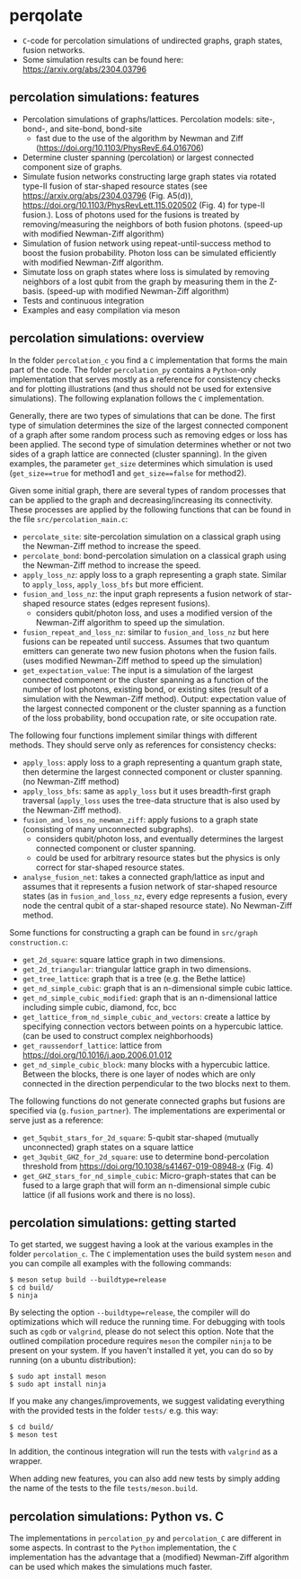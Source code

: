 # perqolate
- ```C```-code for percolation simulations of undirected graphs, graph states, fusion networks.
- Some simulation results can be found here: https://arxiv.org/abs/2304.03796

## percolation simulations: features
- Percolation simulations of graphs/lattices. Percolation models: site-, bond-, and site-bond, bond-site
    - fast due to the use of the algorithm by Newman and Ziff (https://doi.org/10.1103/PhysRevE.64.016706)
- Determine cluster spanning (percolation) or largest connected component size of graphs.
- Simulate fusion networks constructing large graph states via rotated type-II fusion of star-shaped resource states (see https://arxiv.org/abs/2304.03796 (Fig. A5(d)), https://doi.org/10.1103/PhysRevLett.115.020502 (Fig. 4) for type-II fusion.). Loss of photons used for the fusions is treated by removing/measuring the neighbors of both fusion photons. (speed-up with modified Newman-Ziff algorithm)
- Simulation of fusion network using repeat-until-success method to boost the fusion probability. Photon loss can be simulated efficiently with modified Newman-Ziff algorithm.
- Simutate loss on graph states where loss is simulated by removing neighbors of a lost qubit from the graph by measuring them in the Z-basis. (speed-up with modified Newman-Ziff algorithm)
- Tests and continuous integration
- Examples and easy compilation via meson

## percolation simulations: overview

In the folder ```percolation_c``` you find a ```C``` implementation that forms the main part of the code. The folder ```percolation_py``` contains a ```Python```-only implementation that serves mostly as a reference for consistency checks and for plotting illustrations (and thus should not be used for extensive simulations). The following explanation follows the ```C``` implementation.

Generally, there are two types of simulations that can be done. The first type of simulation determines the size of the largest connected component of a graph after some random process such as removing edges or loss has been applied. The second type of simulation determines whether or not two sides of a graph lattice are connected (cluster spanning). In the given examples, the parameter ```get_size``` determines which simulation is used (```get_size==true``` for method1 and ```get_size==false``` for method2).

Given some initial graph, there are several types of random processes that can be applied to the graph and decreasing/increasing its connectivity. These processes are applied by the following functions that can be found in the file ```src/percolation_main.c```:
- ```percolate_site```: site-percolation simulation on a classical graph using the Newman-Ziff method to increase the speed.
- ```percolate_bond```: bond-percolation simulation on a classical graph using the Newman-Ziff method to increase the speed.
- ```apply_loss_nz```: apply loss to a graph representing a graph state. Similar to ```apply_loss```, ```apply_loss_bfs``` but more efficient.
- ```fusion_and_loss_nz```: the input graph represents a fusion network of star-shaped resource states (edges represent fusions).
  - considers qubit/photon loss, and uses a modified version of the Newman-Ziff algorithm to speed up the simulation.
- ```fusion_repeat_and_loss_nz```: similar to ```fusion_and_loss_nz``` but here fusions can be repeated until success. Assumes that two quantum emitters can generate two new fusion photons when the fusion fails. (uses modified Newman-Ziff method to speed up the simulation)
- ```get_expectation_value```: The input is a simulation of the largest connected component or the cluster spanning as a function of the number of lost photons, existing bond, or existing sites (result of a simulation with the Newman-Ziff method). Output: expectation value of the largest connected component or the cluster spanning as a function of the loss probability, bond occupation rate, or site occupation rate.

The following four functions implement similar things with different methods. They should serve only as references for consistency checks:
- ```apply_loss```: apply loss to a graph representing a quantum graph state, then determine the largest connected component or cluster spanning. (no Newman-Ziff method)
- ```apply_loss_bfs```: same as ```apply_loss``` but it uses breadth-first graph traversal (```apply_loss``` uses the tree-data structure that is also used by the Newman-Ziff method).
- ```fusion_and_loss_no_newman_ziff```: apply fusions to a graph state (consisting of many unconnected subgraphs).
  - considers qubit/photon loss, and eventually determines the largest connected component or cluster spanning.
  - could be used for arbitrary resource states but the physics is only correct for star-shaped resource states.
- ```analyse_fusion_net```: takes a connected graph/lattice as input and assumes that it represents a fusion network of star-shaped resource states (as in ```fusion_and_loss_nz```, every edge represents a fusion, every node the central qubit of a star-shaped resource state). No Newman-Ziff method.

Some functions for constructing a graph can be found in ```src/graph construction.c```:
- ```get_2d_square```: square lattice graph in two dimensions.
- ```get_2d_triangular```: triangular lattice graph in two dimensions.
- ```get_tree_lattice```: graph that is a tree (e.g. the Bethe lattice)
- ```get_nd_simple_cubic```: graph that is an n-dimensional simple cubic lattice.
- ```get_nd_simple_cubic_modified```: graph that is an n-dimensional lattice including simple cubic, diamond, fcc, bcc
- ```get_lattice_from_nd_simple_cubic_and_vectors```: create a lattice by specifying connection vectors between points on a hypercubic lattice. (can be used to construct complex neighborhoods)
- ```get_raussendorf_lattice```: lattice from https://doi.org/10.1016/j.aop.2006.01.012
- ```get_nd_simple_cubic_block```: many blocks with a hypercubic lattice. Between the blocks, there is one layer of nodes which are only connected in the direction perpendicular to the two blocks next to them.

The following functions do not generate connected graphs but fusions are specified via (```g.fusion_partner```). The implementations are experimental or serve just as a reference:
- ```get_5qubit_stars_for_2d_square```: 5-qubit star-shaped (mutually unconnected) graph states on a square lattice
- ```get_3qubit_GHZ_for_2d_square```: use to determine bond-percolation threshold from https://doi.org/10.1038/s41467-019-08948-x (Fig. 4)
- ```get_GHZ_stars_for_nd_simple_cubic```: Micro-graph-states that can be fused to a large graph that will form an n-dimensional simple cubic lattice (if all fusions work and there is no loss).

## percolation simulations: getting started

To get started, we suggest having a look at the various examples in the folder ```percolation_c```. The ```C``` implementation uses the build system ```meson``` and you can compile all examples with the following commands:

```
$ meson setup build --buildtype=release
$ cd build/
$ ninja
```

By selecting the option ```--buildtype=release```, the compiler will do optimizations which will reduce the running time. For debugging with tools such as ```cgdb``` or ```valgrind```, please do not select this option. Note that the outlined compilation procedure requires ```meson``` the compiler ```ninja``` to be present on your system. If you haven't installed it yet, you can do so by running (on a ubuntu distribution):

```
$ sudo apt install meson
$ sudo apt install ninja
```

If you make any changes/improvements, we suggest validating everything with the provided tests in the folder ```tests/``` e.g. this way:
```
$ cd build/
$ meson test
```
In addition, the continous integration will run the tests with ```valgrind``` as a wrapper.

When adding new features, you can also add new tests by simply adding the name of the tests to the file ```tests/meson.build```.

## percolation simulations: Python vs. C
The implementations in ```percolation_py``` and ```percolation_C``` are different in some aspects. In contrast to the ```Python``` implementation, the ```C``` implementation has the advantage that a (modified) Newman-Ziff algorithm can be used which makes the simulations much faster.
